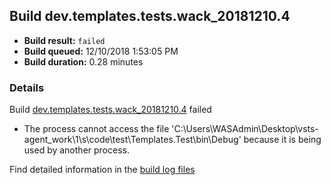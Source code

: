 ## Build dev.templates.tests.wack_20181210.4
- **Build result:** `failed`
- **Build queued:** 12/10/2018 1:53:05 PM
- **Build duration:** 0.28 minutes
### Details
Build [dev.templates.tests.wack_20181210.4](https://winappstudio.visualstudio.com/web/build.aspx?pcguid=a4ef43be-68ce-4195-a619-079b4d9834c2&builduri=vstfs%3a%2f%2f%2fBuild%2fBuild%2f26722) failed

+ The process cannot access the file 'C:\Users\WASAdmin\Desktop\vsts-agent\_work\1\s\code\test\Templates.Test\bin\Debug' because it is being used by another process.

Find detailed information in the [build log files](https://uwpctdiags.blob.core.windows.net/buildlogs/dev.templates.tests.wack_20181210.4_logs.zip)
